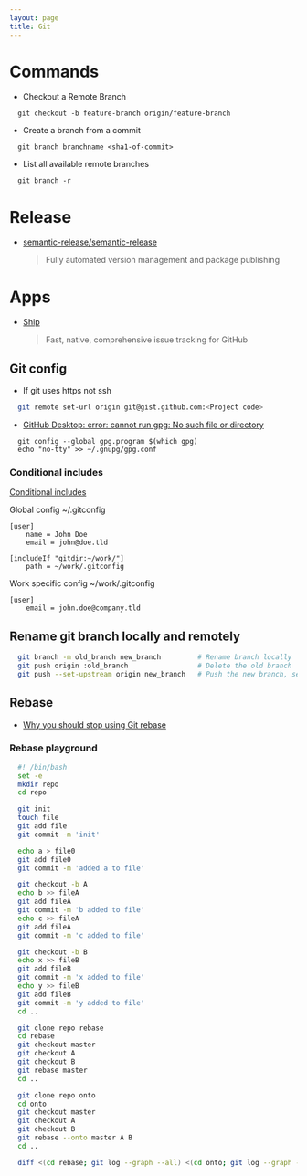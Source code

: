 ```yaml
---
layout: page
title: Git
---
```


# Commands

* Checkout a Remote Branch

```
  git checkout -b feature-branch origin/feature-branch
```

* Create a branch from a commit

```
  git branch branchname <sha1-of-commit>
```

* List all available remote branches

```
  git branch -r
```

# Release

* [semantic-release/semantic-release](https://github.com/semantic-release/semantic-release)
  > Fully automated version management and package publishing

# Apps

* [Ship](https://www.realartists.com)
  > Fast, native, comprehensive issue tracking for GitHub

## Git config

* If git uses https not ssh

```bash
  git remote set-url origin git@gist.github.com:<Project code>
```

* [GitHub Desktop: error: cannot run gpg: No such file or directory](https://github.com/isaacs/github/issues/675)

```
  git config --global gpg.program $(which gpg)
  echo "no-tty" >> ~/.gnupg/gpg.conf
```

### Conditional includes

[Conditional includes](https://git-scm.com/docs/git-config#_conditional_includes)

Global config ~/.gitconfig

```
[user]
    name = John Doe
    email = john@doe.tld

[includeIf "gitdir:~/work/"]
    path = ~/work/.gitconfig
```

Work specific config ~/work/.gitconfig

```
[user]
    email = john.doe@company.tld
```

## Rename git branch locally and remotely

```bash
  git branch -m old_branch new_branch         # Rename branch locally    
  git push origin :old_branch                 # Delete the old branch    
  git push --set-upstream origin new_branch   # Push the new branch, set local branch to track the new remote
```

## Rebase

* [Why you should stop using Git rebase](https://medium.com/@fredrikmorken/why-you-should-stop-using-git-rebase-5552bee4fed1)

### Rebase playground

```bash
  #! /bin/bash
  set -e
  mkdir repo
  cd repo

  git init
  touch file
  git add file
  git commit -m 'init'

  echo a > file0
  git add file0
  git commit -m 'added a to file'

  git checkout -b A
  echo b >> fileA
  git add fileA
  git commit -m 'b added to file'
  echo c >> fileA
  git add fileA
  git commit -m 'c added to file'

  git checkout -b B
  echo x >> fileB
  git add fileB
  git commit -m 'x added to file'
  echo y >> fileB
  git add fileB
  git commit -m 'y added to file'
  cd ..

  git clone repo rebase
  cd rebase
  git checkout master
  git checkout A
  git checkout B
  git rebase master
  cd ..

  git clone repo onto
  cd onto
  git checkout master
  git checkout A
  git checkout B
  git rebase --onto master A B
  cd ..

  diff <(cd rebase; git log --graph --all) <(cd onto; git log --graph --all)
```
